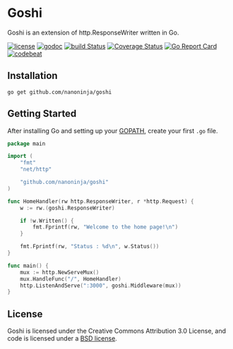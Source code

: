 # Goshi

Goshi is an extension of http.ResponseWriter written in Go.

[![license](https://img.shields.io/badge/License-BSD%203--Clause-blue.svg)](https://github.com/nanoninja/goshi/blob/master/LICENSE)   [![godoc](https://godoc.org/github.com/nanoninja/goshi?status.svg)](https://godoc.org/github.com/nanoninja/goshi)
[![build Status](https://travis-ci.org/nanoninja/goshi.svg)](https://travis-ci.org/nanoninja/goshi)
[![Coverage Status](https://coveralls.io/repos/github/nanoninja/goshi/badge.svg?branch=master)](https://coveralls.io/github/nanoninja/goshi?branch=master)
[![Go Report Card](https://goreportcard.com/badge/github.com/nanoninja/goshi)](https://goreportcard.com/report/github.com/nanoninja/goshi)  [![codebeat](https://codebeat.co/badges/58e89ce4-2fd8-4a93-b624-afdbbb44a6e3)](https://codebeat.co/projects/github-com-nanoninja-goshi)

## Installation

    go get github.com/nanoninja/goshi

## Getting Started

After installing Go and setting up your
[GOPATH](http://golang.org/doc/code.html#GOPATH), create your first `.go` file.

``` go
package main

import (
	"fmt"
	"net/http"

	"github.com/nanoninja/goshi"
)

func HomeHandler(rw http.ResponseWriter, r *http.Request) {
    w := rw.(goshi.ResponseWriter)

    if !w.Written() {
        fmt.Fprintf(rw, "Welcome to the home page!\n")
    }

    fmt.Fprintf(rw, "Status : %d\n", w.Status())
}

func main() {
    mux := http.NewServeMux()
    mux.HandleFunc("/", HomeHandler)
    http.ListenAndServe(":3000", goshi.Middleware(mux))
}
```

## License

Goshi is licensed under the Creative Commons Attribution 3.0 License, and code is licensed under a [BSD license](https://github.com/nanoninja/goshi/blob/master/LICENSE).
